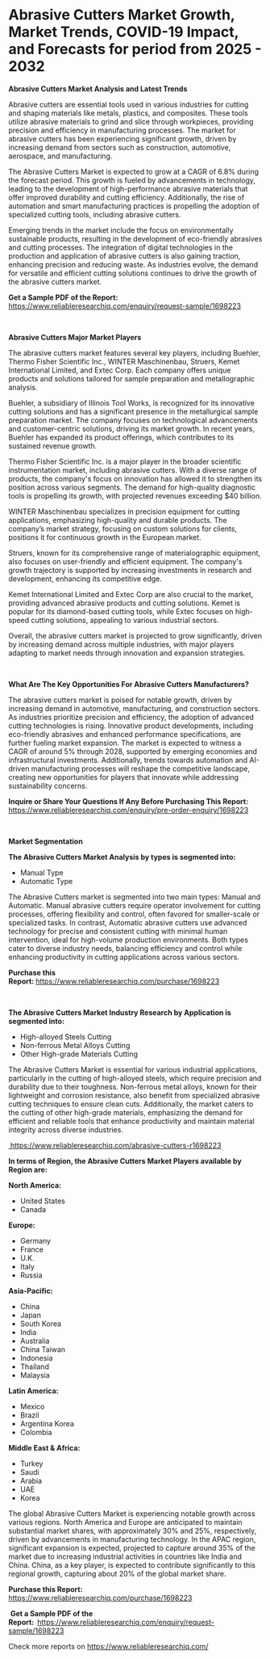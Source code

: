 <p><h1>Abrasive Cutters Market Growth, Market Trends, COVID-19 Impact, and Forecasts for period from 2025 - 2032</h1></p><p><strong>Abrasive Cutters Market Analysis and Latest Trends</strong></p>
<p><p>Abrasive cutters are essential tools used in various industries for cutting and shaping materials like metals, plastics, and composites. These tools utilize abrasive materials to grind and slice through workpieces, providing precision and efficiency in manufacturing processes. The market for abrasive cutters has been experiencing significant growth, driven by increasing demand from sectors such as construction, automotive, aerospace, and manufacturing.</p><p>The Abrasive Cutters Market is expected to grow at a CAGR of 6.8% during the forecast period. This growth is fueled by advancements in technology, leading to the development of high-performance abrasive materials that offer improved durability and cutting efficiency. Additionally, the rise of automation and smart manufacturing practices is propelling the adoption of specialized cutting tools, including abrasive cutters.</p><p>Emerging trends in the market include the focus on environmentally sustainable products, resulting in the development of eco-friendly abrasives and cutting processes. The integration of digital technologies in the production and application of abrasive cutters is also gaining traction, enhancing precision and reducing waste. As industries evolve, the demand for versatile and efficient cutting solutions continues to drive the growth of the abrasive cutters market.</p></p>
<p><strong>Get a Sample PDF of the Report:&nbsp;</strong> <a href="https://www.reliableresearchiq.com/enquiry/request-sample/1698223?utm_campaign=2230&utm_medium=2&utm_source=Github&utm_content=ia&utm_term=22022025&utm_id=abrasive-cutters">https://www.reliableresearchiq.com/enquiry/request-sample/1698223</a></p>
<p>&nbsp;</p>
<p><strong>Abrasive Cutters Major Market Players</strong></p>
<p><p>The abrasive cutters market features several key players, including Buehler, Thermo Fisher Scientific Inc., WINTER Maschinenbau, Struers, Kemet International Limited, and Extec Corp. Each company offers unique products and solutions tailored for sample preparation and metallographic analysis.</p><p>Buehler, a subsidiary of Illinois Tool Works, is recognized for its innovative cutting solutions and has a significant presence in the metallurgical sample preparation market. The company focuses on technological advancements and customer-centric solutions, driving its market growth. In recent years, Buehler has expanded its product offerings, which contributes to its sustained revenue growth.</p><p>Thermo Fisher Scientific Inc. is a major player in the broader scientific instrumentation market, including abrasive cutters. With a diverse range of products, the company's focus on innovation has allowed it to strengthen its position across various segments. The demand for high-quality diagnostic tools is propelling its growth, with projected revenues exceeding $40 billion.</p><p>WINTER Maschinenbau specializes in precision equipment for cutting applications, emphasizing high-quality and durable products. The company’s market strategy, focusing on custom solutions for clients, positions it for continuous growth in the European market.</p><p>Struers, known for its comprehensive range of materialographic equipment, also focuses on user-friendly and efficient equipment. The company's growth trajectory is supported by increasing investments in research and development, enhancing its competitive edge.</p><p>Kemet International Limited and Extec Corp are also crucial to the market, providing advanced abrasive products and cutting solutions. Kemet is popular for its diamond-based cutting tools, while Extec focuses on high-speed cutting solutions, appealing to various industrial sectors.</p><p>Overall, the abrasive cutters market is projected to grow significantly, driven by increasing demand across multiple industries, with major players adapting to market needs through innovation and expansion strategies.</p></p>
<p>&nbsp;</p>
<p><strong>What Are The Key Opportunities For Abrasive Cutters Manufacturers?</strong></p>
<p><p>The abrasive cutters market is poised for notable growth, driven by increasing demand in automotive, manufacturing, and construction sectors. As industries prioritize precision and efficiency, the adoption of advanced cutting technologies is rising. Innovative product developments, including eco-friendly abrasives and enhanced performance specifications, are further fueling market expansion. The market is expected to witness a CAGR of around 5% through 2028, supported by emerging economies and infrastructural investments. Additionally, trends towards automation and AI-driven manufacturing processes will reshape the competitive landscape, creating new opportunities for players that innovate while addressing sustainability concerns.</p></p>
<p><strong>Inquire or Share Your Questions If Any Before Purchasing This Report:</strong> <a href="https://www.reliableresearchiq.com/enquiry/pre-order-enquiry/1698223?utm_campaign=2230&utm_medium=2&utm_source=Github&utm_content=ia&utm_term=22022025&utm_id=abrasive-cutters">https://www.reliableresearchiq.com/enquiry/pre-order-enquiry/1698223</a></p>
<p>&nbsp;</p>
<p><strong>Market Segmentation</strong></p>
<p><strong>The Abrasive Cutters Market Analysis by types is segmented into:</strong></p>
<p><ul><li>Manual Type</li><li>Automatic Type</li></ul></p>
<p><p>The Abrasive Cutters market is segmented into two main types: Manual and Automatic. Manual abrasive cutters require operator involvement for cutting processes, offering flexibility and control, often favored for smaller-scale or specialized tasks. In contrast, Automatic abrasive cutters use advanced technology for precise and consistent cutting with minimal human intervention, ideal for high-volume production environments. Both types cater to diverse industry needs, balancing efficiency and control while enhancing productivity in cutting applications across various sectors.</p></p>
<p><strong>Purchase this Report:&nbsp;</strong><a href="https://www.reliableresearchiq.com/purchase/1698223?utm_campaign=2230&utm_medium=2&utm_source=Github&utm_content=ia&utm_term=22022025&utm_id=abrasive-cutters">https://www.reliableresearchiq.com/purchase/1698223</a></p>
<p>&nbsp;</p>
<p><strong>The Abrasive Cutters Market Industry Research by Application is segmented into:</strong></p>
<p><ul><li>High-alloyed Steels Cutting</li><li>Non-ferrous Metal Alloys Cutting</li><li>Other High-grade Materials Cutting</li></ul></p>
<p><p>The Abrasive Cutters Market is essential for various industrial applications, particularly in the cutting of high-alloyed steels, which require precision and durability due to their toughness. Non-ferrous metal alloys, known for their lightweight and corrosion resistance, also benefit from specialized abrasive cutting techniques to ensure clean cuts. Additionally, the market caters to the cutting of other high-grade materials, emphasizing the demand for efficient and reliable tools that enhance productivity and maintain material integrity across diverse industries.</p></p>
<p><a href="https://www.reliableresearchiq.com/abrasive-cutters-r1698223?utm_campaign=2230&utm_medium=2&utm_source=Github&utm_content=ia&utm_term=22022025&utm_id=abrasive-cutters">&nbsp;https://www.reliableresearchiq.com/abrasive-cutters-r1698223</a></p>
<p><strong>In terms of Region, the Abrasive Cutters Market Players available by Region are:</strong></p>
<p>
    <p> <strong> North America: </strong>
        <ul>
            <li>United States</li>
            <li>Canada</li>
        </ul>
        </p> 
    <p> <strong> Europe: </strong>
        <ul>
            <li>Germany</li>
            <li>France</li>
            <li>U.K.</li>
            <li>Italy</li>
            <li>Russia</li>
        </ul>
        </p> 
    <p> <strong> Asia-Pacific: </strong>
        <ul>
            <li>China</li>
            <li>Japan</li>
            <li>South Korea</li>
            <li>India</li>
            <li>Australia</li>
            <li>China Taiwan</li>
            <li>Indonesia</li>
            <li>Thailand</li>
            <li>Malaysia</li>
        </ul>
        </p> 
    <p> <strong> Latin America: </strong>
        <ul>
            <li>Mexico</li>
            <li>Brazil</li>
            <li>Argentina Korea</li>
            <li>Colombia</li>
        </ul>
        </p> 
    <p> <strong> Middle East & Africa: </strong>
        <ul>
            <li>Turkey</li>
            <li>Saudi</li>
            <li>Arabia</li>
            <li>UAE</li>
            <li>Korea</li>
        </ul>
    </p>
    </p>
<p><p>The global Abrasive Cutters Market is experiencing notable growth across various regions. North America and Europe are anticipated to maintain substantial market shares, with approximately 30% and 25%, respectively, driven by advancements in manufacturing technology. In the APAC region, significant expansion is expected, projected to capture around 35% of the market due to increasing industrial activities in countries like India and China. China, as a key player, is expected to contribute significantly to this regional growth, capturing about 20% of the global market share.</p></p>
<p><strong>Purchase this Report: </strong><a href="https://www.reliableresearchiq.com/purchase/1698223?utm_campaign=2230&utm_medium=2&utm_source=Github&utm_content=ia&utm_term=22022025&utm_id=abrasive-cutters">https://www.reliableresearchiq.com/purchase/1698223</a></p>
<p>&nbsp;<strong>Get a Sample PDF of the Report:&nbsp;&nbsp;</strong><a href="https://www.reliableresearchiq.com/enquiry/request-sample/1698223?utm_campaign=2230&utm_medium=2&utm_source=Github&utm_content=ia&utm_term=22022025&utm_id=abrasive-cutters">https://www.reliableresearchiq.com/enquiry/request-sample/1698223</a></p>
<p><strong></strong></p>
<p>Check more reports on <a href="https://www.reliableresearchiq.com/?utm_campaign=2230&utm_medium=2&utm_source=Github&utm_content=ia&utm_term=22022025&utm_id=abrasive-cutters">https://www.reliableresearchiq.com/</a></p>